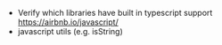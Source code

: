 - Verify which libraries have built in typescript support
  https://airbnb.io/javascript/
- javascript utils (e.g. isString)

